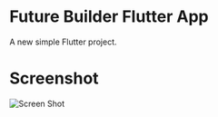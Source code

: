 # Future Builder Flutter App

A new simple Flutter project.

# Screenshot
![Screen Shot](https://media.giphy.com/media/gLQd8Rk402PCfGuE0q/giphy.gif)


